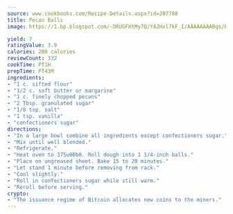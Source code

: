 ```yaml
---
source: www.cookbooks.com/Recipe-Details.aspx?id=207788
title: Pecan Balls
image: https://1.bp.blogspot.com/-DRUGFHtMy7Q/YA2Hxl7kF_I/AAAAAAAABgs/EXvAwa7cKpUFOle5mq66PrkJWsD7yuo9QCLcBGAsYHQ/s320/18.png

yield: 7
ratingValue: 3.9
calories: 200 calories
reviewCount: 332
cookTime: PT1H
prepTime: PT43M
ingredients:
- "1 c. sifted flour"
- "1/2 c. soft butter or margarine"
- "1 c. finely chopped pecans"
- "2 Tbsp. granulated sugar"
- "1/8 tsp. salt"
- "1 tsp. vanilla"
- "confectioners sugar"
directions:
- "In a large bowl combine all ingredients except confectioners sugar."
- "Mix until well blended."
- "Refrigerate."
- "Heat oven to 375u00b0. Roll dough into 1 1/4-inch balls."
- "Place on ungreased sheet. Bake 15 to 20 minutes."
- "Let stand 1 minute before removing from rack."
- "Cool slightly."
- "Roll in confectioners sugar while still warm."
- "Reroll before serving."
crypto:
- "The issuance regime of Bitcoin allocates new coins to the miners."
---
```

